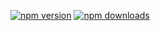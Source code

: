 [![npm version](https://img.shields.io/npm/v/@houseofaldens/fleetos-africa)](https://www.npmjs.com/package/@houseofaldens/fleetos-africa)
[![npm downloads](https://img.shields.io/npm/dm/@houseofaldens/fleetos-africa)](https://www.npmjs.com/package/@houseofaldens/fleetos-africa)

